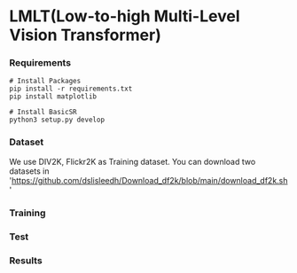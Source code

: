 # LMLT(Low-to-high Multi-Level Vision Transformer)

### Requirements
```
# Install Packages
pip install -r requirements.txt
pip install matplotlib

# Install BasicSR
python3 setup.py develop
```

### Dataset
We use DIV2K, Flickr2K as Training dataset.
You can download two datasets in 'https://github.com/dslisleedh/Download_df2k/blob/main/download_df2k.sh'

### Training


### Test


### Results
